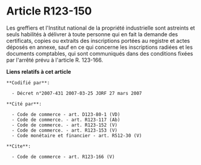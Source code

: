 # Article R123-150

Les greffiers et l'Institut national de la propriété industrielle sont astreints et seuls habilités à délivrer à toute
personne qui en fait la demande des certificats, copies ou extraits des inscriptions portées au registre et actes déposés en
annexe, sauf en ce qui concerne les inscriptions radiées et les documents comptables, qui sont communiqués dans des
conditions fixées par l'arrêté prévu à l'article R. 123-166.

**Liens relatifs à cet article**

	**Codifié par**:

	  - Décret n°2007-431 2007-03-25 JORF 27 mars 2007

	**Cité par**:

	  - Code de commerce - art. D123-80-1 (VD)
	  - Code de commerce. - art. R123-117 (Ab)
	  - Code de commerce. - art. R123-152 (V)
	  - Code de commerce. - art. R123-153 (V)
	  - Code monétaire et financier - art. R512-30 (V)

	**Cite**:

	  - Code de commerce - art. R123-166 (V)
